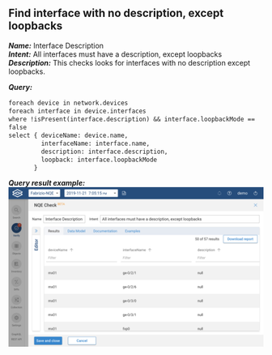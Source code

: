 ## Find interface with no description, except loopbacks

***Name:*** Interface Description  
***Intent:*** All interfaces must have a description, except loopbacks  
***Description:*** This checks looks for interfaces with no description except loopbacks.

***Query:***
```
foreach device in network.devices
foreach interface in device.interfaces
where !isPresent(interface.description) && interface.loopbackMode == false
select { deviceName: device.name,
         interfaceName: interface.name,
         description: interface.description,
  		 loopback: interface.loopbackMode
       }
```

***Query result example:***
![In-App NQE Checks Certified Software](/images/in-app-nqe-checks-example-interface-description.png?width=800px&classes=shadow)
